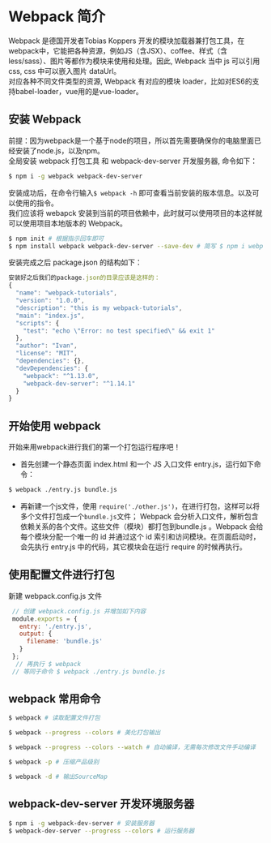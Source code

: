 # Webpack 简介
Webpack 是德国开发者Tobias Koppers 开发的模块加载器兼打包工具，在webpack中，它能把各种资源，例如JS（含JSX）、coffee、样式（含less/sass）、图片等都作为模块来使用和处理。因此, Webpack 当中 js 可以引用 css, css 中可以嵌入图片 dataUrl。  
对应各种不同文件类型的资源, Webpack 有对应的模块 loader，比如对ES6的支持babel-loader，vue用的是vue-loader。
## 安装 Webpack
前提：因为webpack是一个基于node的项目，所以首先需要确保你的电脑里面已经安装了node.js，以及npm。  
全局安装 webpack 打包工具 和 webpack-dev-server 开发服务器, 命令如下：
```bash
$ npm i -g webpack webpack-dev-server
```
安装成功后，在命令行输入`$ webpack -h` 即可查看当前安装的版本信息。以及可以使用的指令。  
我们应该将 webapck 安装到当前的项目依赖中，此时就可以使用项目的本这样就可以使用项目本地版本的 Webpack。
```sh
$ npm init # 根据指示回车即可
$ npm install webpack webpack-dev-server --save-dev # 简写 $ npm i webpack webpack-dev-server -D
```
安装完成之后 package.json 的结构如下：
```javascript
安装好之后我们的package.json的目录应该是这样的：
{
  "name": "webpack-tutorials",
  "version": "1.0.0",
  "description": "this is my webpack-tutorials",
  "main": "index.js",
  "scripts": {
    "test": "echo \"Error: no test specified\" && exit 1"
  },
  "author": "Ivan",
  "license": "MIT",
  "dependencies": {},
  "devDependencies": {
    "webpack": "^1.13.0",
    "webpack-dev-server": "^1.14.1"
  }
}
```
## 开始使用 webpack
开始来用webpack进行我们的第一个打包运行程序吧！  
- 首先创建一个静态页面 index.html 和一个 JS 入口文件 entry.js，运行如下命令：
```bash
$ webpack ./entry.js bundle.js
```
- 再新建一个js文件，使用 `require('./other.js')`，在进行打包，这样可以将多个文件打包成一个`bundle.js`文件；
Webpack 会分析入口文件，解析包含依赖关系的各个文件。这些文件（模块）都打包到bundle.js 。Webpack 会给每个模块分配一个唯一的 id 并通过这个 id 索引和访问模块。在页面启动时，会先执行 entry.js 中的代码，其它模块会在运行 require 的时候再执行。  
## 使用配置文件进行打包
新建 webpack.config.js 文件
```javascript
 // 创建 webpack.config.js 并增加如下内容
 module.exports = {
   entry: './entry.js',
   output: {
     filename: 'bundle.js'
   }
 };
  // 再执行 $ webpack
 // 等同于命令 $ webpack ./entry.js bundle.js
 ```
## webpack 常用命令
```bash
$ webpack # 读取配置文件打包

$ webpack --progress --colors # 美化打包输出

$ webpack --progress --colors --watch # 自动编译，无需每次修改文件手动编译

$ webpack -p # 压缩产品级别

$ webpack -d # 输出SourceMap
```

## webpack-dev-server 开发环境服务器
```bash
$ npm i -g webpack-dev-server # 安装服务器
$ webpack-dev-server --progress --colors # 运行服务器
```
